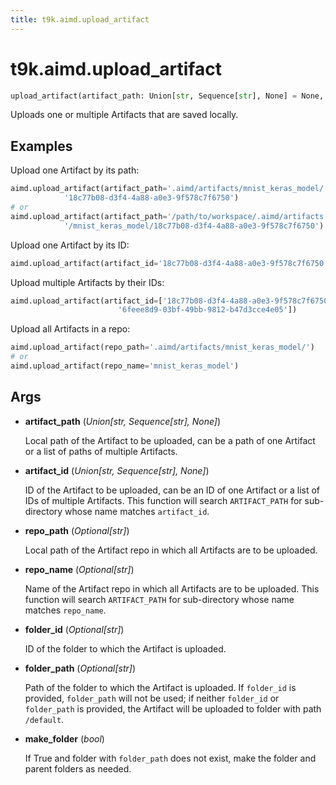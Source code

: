 ```yaml
---
title: t9k.aimd.upload_artifact
---
```


# t9k.aimd.upload_artifact

```python
upload_artifact(artifact_path: Union[str, Sequence[str], None] = None, artifact_id: Union[str, Sequence[str], None] = None, repo_path: Optional[str] = None, repo_name: Optional[str] = None, folder_id: Optional[str] = None, folder_path: Optional[str] = None, make_folder: bool = False) ‑> None
```

Uploads one or multiple Artifacts that are saved locally.

## Examples

Upload one Artifact by its path:
```python
aimd.upload_artifact(artifact_path='.aimd/artifacts/mnist_keras_model/'
            '18c77b08-d3f4-4a88-a0e3-9f578c7f6750')
# or
aimd.upload_artifact(artifact_path='/path/to/workspace/.aimd/artifacts'
            '/mnist_keras_model/18c77b08-d3f4-4a88-a0e3-9f578c7f6750')
```

Upload one Artifact by its ID:
```python
aimd.upload_artifact(artifact_id='18c77b08-d3f4-4a88-a0e3-9f578c7f6750')
```

Upload multiple Artifacts by their IDs:
```python
aimd.upload_artifact(artifact_id=['18c77b08-d3f4-4a88-a0e3-9f578c7f6750',
                        '6feee8d9-03bf-49bb-9812-b47d3cce4e05'])
```

Upload all Artifacts in a repo:
```python
aimd.upload_artifact(repo_path='.aimd/artifacts/mnist_keras_model/')
# or
aimd.upload_artifact(repo_name='mnist_keras_model')
```

## Args

* **artifact_path** (*Union[str, Sequence[str], None]*)

    Local path of the Artifact to be uploaded, can be a path of one Artifact or a list of paths of multiple Artifacts.

* **artifact_id** (*Union[str, Sequence[str], None]*)

    ID of the Artifact to be uploaded, can be an ID of one Artifact or a list of IDs of multiple Artifacts. This function will search `ARTIFACT_PATH` for sub-directory whose name matches `artifact_id`.

* **repo_path** (*Optional[str]*)

    Local path of the Artifact repo in which all Artifacts are to be uploaded.

* **repo_name** (*Optional[str]*)

    Name of the Artifact repo in which all Artifacts are to be uploaded. This function will search `ARTIFACT_PATH` for sub-directory whose name matches `repo_name`.

* **folder_id** (*Optional[str]*)

    ID of the folder to which the Artifact is uploaded.

* **folder_path** (*Optional[str]*)

    Path of the folder to which the Artifact is uploaded. If `folder_id` is provided, `folder_path` will not be used; if neither `folder_id` or `folder_path` is provided, the Artifact will be uploaded to folder with path `/default`.

* **make_folder** (*bool*)

    If True and folder with `folder_path` does not exist, make the folder and parent folders as needed.
